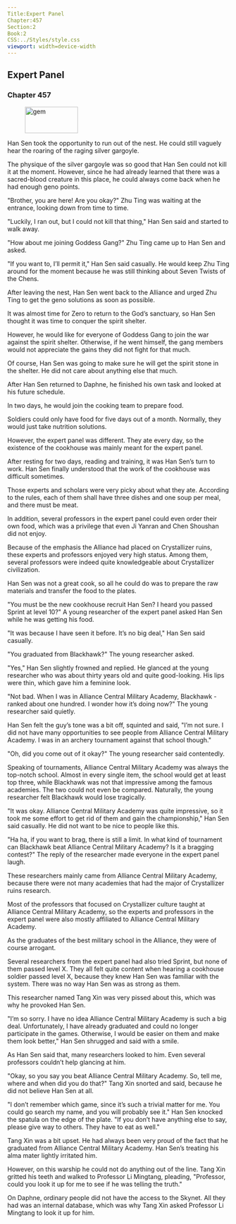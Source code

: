 ```yaml
---
Title:Expert Panel 
Chapter:457 
Section:2 
Book:2 
CSS:../Styles/style.css 
viewport: width=device-width
---
```

  
## Expert Panel
### Chapter 457
  
<figure>
	<img src="../Images/gem.gif" alt="gem" id="gem" width="120" height="60" />
</figure>
  

  
Han Sen took the opportunity to run out of the nest. He could still vaguely hear the roaring of the raging silver gargoyle.

The physique of the silver gargoyle was so good that Han Sen could not kill it at the moment. However, since he had already learned that there was a sacred-blood creature in this place, he could always come back when he had enough geno points.

"Brother, you are here! Are you okay?" Zhu Ting was waiting at the entrance, looking down from time to time.

"Luckily, I ran out, but I could not kill that thing," Han Sen said and started to walk away.

"How about me joining Goddess Gang?" Zhu Ting came up to Han Sen and asked.

"If you want to, I’ll permit it," Han Sen said casually. He would keep Zhu Ting around for the moment because he was still thinking about Seven Twists of the Chens.

After leaving the nest, Han Sen went back to the Alliance and urged Zhu Ting to get the geno solutions as soon as possible.

It was almost time for Zero to return to the God’s sanctuary, so Han Sen thought it was time to conquer the spirit shelter.

However, he would like for everyone of Goddess Gang to join the war against the spirit shelter. Otherwise, if he went himself, the gang members would not appreciate the gains they did not fight for that much.

Of course, Han Sen was going to make sure he will get the spirit stone in the shelter. He did not care about anything else that much.

After Han Sen returned to Daphne, he finished his own task and looked at his future schedule.

In two days, he would join the cooking team to prepare food.

Soldiers could only have food for five days out of a month. Normally, they would just take nutrition solutions.

However, the expert panel was different. They ate every day, so the existence of the cookhouse was mainly meant for the expert panel.

After resting for two days, reading and training, it was Han Sen’s turn to work. Han Sen finally understood that the work of the cookhouse was difficult sometimes.

Those experts and scholars were very picky about what they ate. According to the rules, each of them shall have three dishes and one soup per meal, and there must be meat.

In addition, several professors in the expert panel could even order their own food, which was a privilege that even Ji Yanran and Chen Shoushan did not enjoy.

Because of the emphasis the Alliance had placed on Crystallizer ruins, these experts and professors enjoyed very high status. Among them, several professors were indeed quite knowledgeable about Crystallizer civilization.

Han Sen was not a great cook, so all he could do was to prepare the raw materials and transfer the food to the plates.

"You must be the new cookhouse recruit Han Sen? I heard you passed Sprint at level 10?" A young researcher of the expert panel asked Han Sen while he was getting his food.

"It was because I have seen it before. It’s no big deal," Han Sen said casually.

"You graduated from Blackhawk?" The young researcher asked.

"Yes," Han Sen slightly frowned and replied. He glanced at the young researcher who was about thirty years old and quite good-looking. His lips were thin, which gave him a feminine look.

"Not bad. When I was in Alliance Central Military Academy, Blackhawk -ranked about one hundred. I wonder how it’s doing now?" The young researcher said quietly.

Han Sen felt the guy’s tone was a bit off, squinted and said, "I’m not sure. I did not have many opportunities to see people from Alliance Central Military Academy. I was in an archery tournament against that school though."

"Oh, did you come out of it okay?" The young researcher said contentedly.

Speaking of tournaments, Alliance Central Military Academy was always the top-notch school. Almost in every single item, the school would get at least top three, while Blackhawk was not that impressive among the famous academies. The two could not even be compared. Naturally, the young researcher felt Blackhawk would lose tragically.

"It was okay. Alliance Central Military Academy was quite impressive, so it took me some effort to get rid of them and gain the championship," Han Sen said casually. He did not want to be nice to people like this.

"Ha ha, if you want to brag, there is still a limit. In what kind of tournament can Blackhawk beat Alliance Central Military Academy? Is it a bragging contest?" The reply of the researcher made everyone in the expert panel laugh.

These researchers mainly came from Alliance Central Military Academy, because there were not many academies that had the major of Crystallizer ruins research.

Most of the professors that focused on Crystallizer culture taught at Alliance Central Military Academy, so the experts and professors in the expert panel were also mostly affiliated to Alliance Central Military Academy.

As the graduates of the best military school in the Alliance, they were of course arrogant.

Several researchers from the expert panel had also tried Sprint, but none of them passed level X. They all felt quite content when hearing a cookhouse soldier passed level X, because they knew Han Sen was familiar with the system. There was no way Han Sen was as strong as them.

This researcher named Tang Xin was very pissed about this, which was why he provoked Han Sen.

"I’m so sorry. I have no idea Alliance Central Military Academy is such a big deal. Unfortunately, I have already graduated and could no longer participate in the games. Otherwise, I would be easier on them and make them look better," Han Sen shrugged and said with a smile.

As Han Sen said that, many researchers looked to him. Even several professors couldn’t help glancing at him.

"Okay, so you say you beat Alliance Central Military Academy. So, tell me, where and when did you do that?" Tang Xin snorted and said, because he did not believe Han Sen at all.

"I don’t remember which game, since it’s such a trivial matter for me. You could go search my name, and you will probably see it." Han Sen knocked the spatula on the edge of the plate. "If you don’t have anything else to say, please give way to others. They have to eat as well."

Tang Xin was a bit upset. He had always been very proud of the fact that he graduated from Alliance Central Military Academy. Han Sen’s treating his alma mater lightly irritated him.

However, on this warship he could not do anything out of the line. Tang Xin gritted his teeth and walked to Professor Li Mingtang, pleading, "Professor, could you look it up for me to see if he was telling the truth."

On Daphne, ordinary people did not have the access to the Skynet. All they had was an internal database, which was why Tang Xin asked Professor Li Mingtang to look it up for him.
